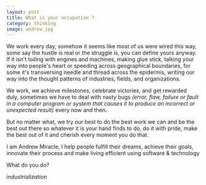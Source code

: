 ```yaml
---
layout: post
title: What is your occupation ?
category: thinking
image: andrew.jpg
---
```



<p>We work every day, somehow it seems like most of us were wired this way, some say the hustle is real or the struggle is, you can define yours anyway. If it isn't toiling with engines and machines, making glue stick, talking your way into people's heart or speeding across geographical boundaries, for some it's transversing needle and thread across the epidermis, writing our way into the thought patterns of industries, fields, and organizations.</p>

<p>We work, we achieve milestones, celebrate victories, and get rewarded duly, sometimes we have to deal with nasty bugs <em>(error, flaw, failure or fault in a computer program or system that causes it to produce an incorrect or unexpected result)</em> every now and then.</p>

<p>But no matter what, we try our best to do the best work we can and be the best out there so whatever it is your hand finds to do, do it with pride, make the best out of it and cherish every moment you do that.</p>

I am Andrew Miracle, I help people fulfill their dreams, achieve their goals, innovate their process and make living efficient using software & technology

What do you do?


*industrialization*